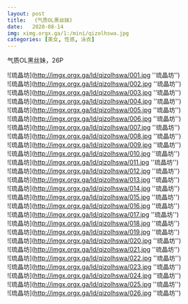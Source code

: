 ```yaml
---
layout: post
title:  《气质OL黑丝妹》
date:   2020-08-14
img: ximg.orgx.ga/1:/mini/qizolhswa.jpg
categories: [美女, 性感, 泳衣]
---
```


气质OL黑丝妹，26P

![琉晶坊](http://imgx.orgx.ga/ld/qizolhswa/001.jpg ''琉晶坊'') <br>
![琉晶坊](http://imgx.orgx.ga/ld/qizolhswa/002.jpg ''琉晶坊'') <br>
![琉晶坊](http://imgx.orgx.ga/ld/qizolhswa/003.jpg ''琉晶坊'') <br>
![琉晶坊](http://imgx.orgx.ga/ld/qizolhswa/004.jpg ''琉晶坊'') <br>
![琉晶坊](http://imgx.orgx.ga/ld/qizolhswa/005.jpg ''琉晶坊'') <br>
![琉晶坊](http://imgx.orgx.ga/ld/qizolhswa/006.jpg ''琉晶坊'') <br>
![琉晶坊](http://imgx.orgx.ga/ld/qizolhswa/007.jpg ''琉晶坊'') <br>
![琉晶坊](http://imgx.orgx.ga/ld/qizolhswa/008.jpg ''琉晶坊'') <br>
![琉晶坊](http://imgx.orgx.ga/ld/qizolhswa/009.jpg ''琉晶坊'') <br>
![琉晶坊](http://imgx.orgx.ga/ld/qizolhswa/010.jpg ''琉晶坊'') <br>
![琉晶坊](http://imgx.orgx.ga/ld/qizolhswa/011.jpg ''琉晶坊'') <br>
![琉晶坊](http://imgx.orgx.ga/ld/qizolhswa/012.jpg ''琉晶坊'') <br>
![琉晶坊](http://imgx.orgx.ga/ld/qizolhswa/013.jpg ''琉晶坊'') <br>
![琉晶坊](http://imgx.orgx.ga/ld/qizolhswa/014.jpg ''琉晶坊'') <br>
![琉晶坊](http://imgx.orgx.ga/ld/qizolhswa/015.jpg ''琉晶坊'') <br>
![琉晶坊](http://imgx.orgx.ga/ld/qizolhswa/016.jpg ''琉晶坊'') <br>
![琉晶坊](http://imgx.orgx.ga/ld/qizolhswa/017.jpg ''琉晶坊'') <br>
![琉晶坊](http://imgx.orgx.ga/ld/qizolhswa/018.jpg ''琉晶坊'') <br>
![琉晶坊](http://imgx.orgx.ga/ld/qizolhswa/019.jpg ''琉晶坊'') <br>
![琉晶坊](http://imgx.orgx.ga/ld/qizolhswa/020.jpg ''琉晶坊'') <br>
![琉晶坊](http://imgx.orgx.ga/ld/qizolhswa/021.jpg ''琉晶坊'') <br>
![琉晶坊](http://imgx.orgx.ga/ld/qizolhswa/022.jpg ''琉晶坊'') <br>
![琉晶坊](http://imgx.orgx.ga/ld/qizolhswa/023.jpg ''琉晶坊'') <br>
![琉晶坊](http://imgx.orgx.ga/ld/qizolhswa/024.jpg ''琉晶坊'') <br>
![琉晶坊](http://imgx.orgx.ga/ld/qizolhswa/025.jpg ''琉晶坊'') <br>
![琉晶坊](http://imgx.orgx.ga/ld/qizolhswa/026.jpg ''琉晶坊'') <br>
